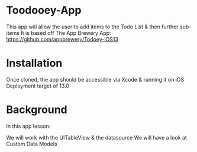 # Toodooey-App
This app will allow the user to add items to the Todo List & then further sub-items
It is based off The App Brewery App: https://github.com/appbrewery/Todoey-iOS13

# Installation
Once cloned, the app should be accessible via Xcode & running it on iOS Deployment target of 13.0

# Background
In this app lesson:

We will work with the UITableView & the datasource
We will have a look at Custom Data Models
